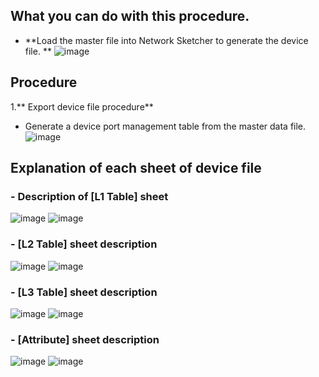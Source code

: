 ## What you can do with this procedure.
* **Load the master file into Network Sketcher to generate the device file. **
  ![image](https://github.com/user-attachments/assets/93f5825a-de4b-4140-8846-ce9f28cb708a)


## Procedure
1.** Export device file procedure**
  - Generate a device port management table from the master data file.
       ![image](https://github.com/user-attachments/assets/05f4230a-42b8-4410-bda1-eab66e40adb8)


## Explanation of each sheet of device file
### - Description of [L1 Table] sheet
![image](https://github.com/user-attachments/assets/96f17aca-2449-46f6-8e73-de952cf732dd)
![image](https://github.com/user-attachments/assets/7633796d-d1d0-411d-bc73-b40fac44fff2)

### - [L2 Table] sheet description
![image](https://github.com/user-attachments/assets/d0581107-d3f2-42d4-a413-a4f0db729e3f)
![image](https://github.com/user-attachments/assets/15fc116e-05c0-4fa9-a00d-f8f25a991f20)

### - [L3 Table] sheet description
![image](https://github.com/user-attachments/assets/277651ed-901c-4ba5-a727-bc7cd0ba14ad)
![image](https://github.com/user-attachments/assets/850dc56a-39a1-472e-8744-e677e54b9b98)

### - [Attribute] sheet description
![image](https://github.com/user-attachments/assets/4434c345-8a84-4155-b5be-ce120a39a859)
![image](https://github.com/user-attachments/assets/47a8cb58-e4bd-44d5-9937-a567d4485c2e)
